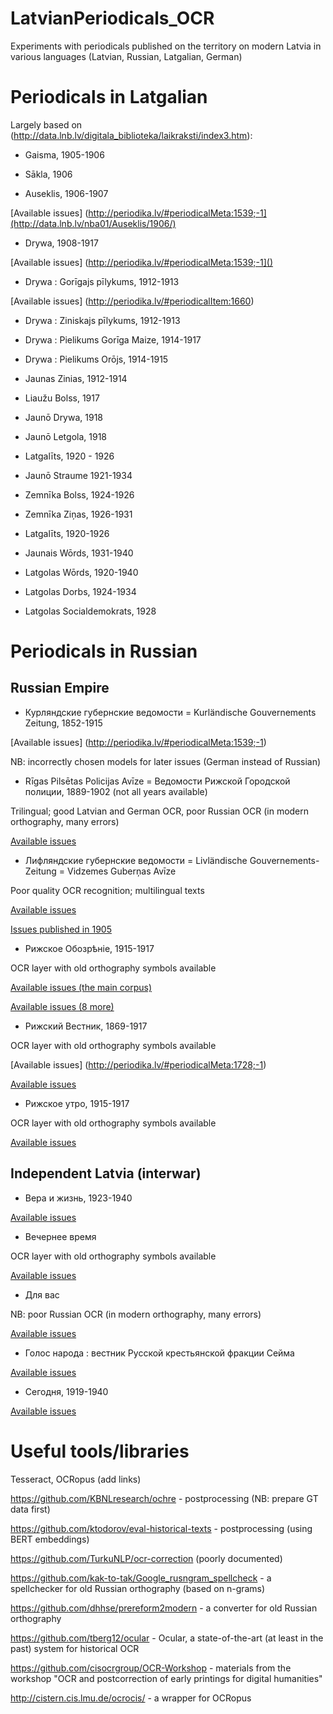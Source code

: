 # LatvianPeriodicals_OCR
Experiments with periodicals published on the territory on modern Latvia in various languages (Latvian, Russian, Latgalian, German)

# Periodicals in Latgalian

Largely based on (http://data.lnb.lv/digitala_biblioteka/laikraksti/index3.htm):

* Gaisma, 1905-1906

* Sākla, 1906

* Auseklis, 1906-1907

[Available issues] (http://periodika.lv/#periodicalMeta:1539;-1](http://data.lnb.lv/nba01/Auseklis/1906/)

* Drywa, 1908-1917

[Available issues] (http://periodika.lv/#periodicalMeta:1539;-1]()
	
* Drywa : Gorīgajs pīlykums, 1912-1913

[Available issues] (http://periodika.lv/#periodicalItem:1660)
	
* Drywa : Ziniskajs pīlykums, 1912-1913
	
* Drywa : Pielikums Gorīga Maize, 1914-1917 
	
* Drywa : Pielikums Orōjs, 1914-1915
	
* Jaunas Zinias, 1912-1914
  
* Liaužu Bolss, 1917

* Jaunō Drywa, 1918
	
* Jaunō Letgola, 1918
	
* Latgalīts, 1920 - 1926
	
* Jaunō Straume 1921-1934
	
* Zemnīka Bolss, 1924-1926
   
* Zemnīka Ziņas, 1926-1931

* Latgalīts, 1920-1926

* Jaunais Wōrds, 1931-1940

* Latgolas Wōrds, 1920-1940

* Latgolas Dorbs, 1924-1934

* Latgolas Socialdemokrats, 1928


# Periodicals in Russian

## Russian Empire

* Курляндские губернские ведомости = Kurländische Gouvernements Zeitung, 1852-1915

[Available issues] (http://periodika.lv/#periodicalMeta:1539;-1)

NB: incorrectly chosen models for later issues (German instead of Russian)

* Rīgas Pilsētas Policijas Avīze = Ведомости Рижской Городской полиции, 1889-1902 (not all years available)

Trilingual; good Latvian and German OCR, poor Russian OCR (in modern orthography, many errors)

[Available issues](http://periodika.lv/#periodicalMeta:358;-1)

* Лифляндские губернские ведомости = Livländische Gouvernements-Zeitung = Vidzemes Guberņas Avīze

Poor quality OCR recognition; multilingual texts

[Available issues](https://dea.digar.ee/cgi-bin/dea?a=cl&cl=CL1&sp=livzeitung&l=en)

[Issues published in 1905](http://datatest.lnb.lv/digitala_biblioteka/laikraksti/VidzGubAvize/index.htm)


* Рижское Обозрѣніе, 1915-1917

OCR layer with old orthography symbols available 

[Available issues (the main corpus)](http://periodika.lv/#periodicalMeta:1683;-1)

[Available issues (8 more)](http://periodika.lv/#periodical;id=26633521346598475474666534128088861199)


* Рижский Вестник, 1869-1917

OCR layer with old orthography symbols available 

[Available issues] (http://periodika.lv/#periodicalMeta:1728;-1)

[Available issues](http://datatest.lnb.lv/digitala_biblioteka/laikraksti/RizskijVestnik/index.htm)

* Рижское утро, 1915-1917

OCR layer with old orthography symbols available 

[Available issues](http://periodika.lv/#periodicalMeta:1685;-1)

## Independent Latvia (interwar)

* Вера и жизнь, 1923-1940

[Available issues](http://periodika.lv/#periodicalItem:1734)

* Вечернее время

OCR layer with old orthography symbols available 

[Available issues](http://periodika.lv/#periodicalItem:1686)

* Для вас

NB: poor Russian OCR (in modern orthography, many errors)

[Available issues](http://periodika.lv/#periodicalItem:673)

* Голос народа : вестник Русской крестьянской фракции Сейма

[Available issues](http://periodika.lv/#periodicalMeta:276;-1)

* Сегодня, 1919-1940

[Available issues](http://periodika.lv/#periodicalItem:276)

# Useful tools/libraries

Tesseract, OCRopus (add links)

https://github.com/KBNLresearch/ochre - postprocessing (NB: prepare GT data first)

https://github.com/ktodorov/eval-historical-texts - postprocessing (using BERT embeddings)

https://github.com/TurkuNLP/ocr-correction (poorly documented)

https://github.com/kak-to-tak/Google_rusngram_spellcheck - a spellchecker for old Russian orthography (based on n-grams)

https://github.com/dhhse/prereform2modern - a converter for old Russian orthography

https://github.com/tberg12/ocular - Ocular, a state-of-the-art (at least in the past) system for historical OCR

https://github.com/cisocrgroup/OCR-Workshop - materials from the workshop "OCR and postcorrection of early printings for digital humanities"

http://cistern.cis.lmu.de/ocrocis/ - a wrapper for OCRopus


